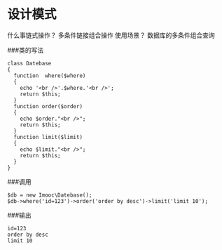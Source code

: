 # 设计模式
什么事链式操作？
   多条件链接组合操作
使用场景？
   数据库的多条件组合查询
   
###类的写法
```
class Datebase
{
  function  where($where)
  {
    echo '<br />'.$where.'<br />';
    return $this;
  }
  function order($order)
  {
    echo $order."<br />";
    return $this;
  }
  function limit($limit)
  {
    echo $limit."<br />";
    return $this;
  }
}
```
###调用
```
$db = new Imooc\Datebase();
$db->where('id=123')->order('order by desc')->limit('limit 10');
```
###输出
```
id=123
order by desc
limit 10
```
